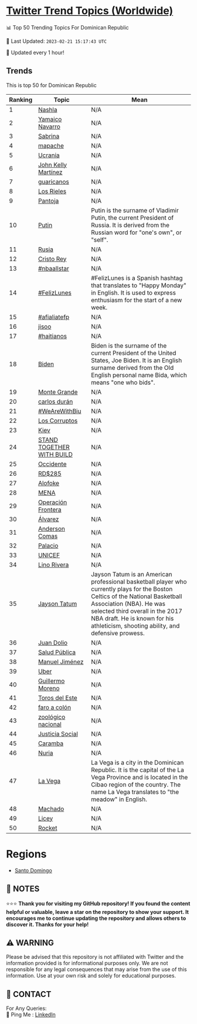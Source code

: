 [Twitter Trend Topics (Worldwide)](https://github.com/ErcinDedeoglu/Twitter-Trend-Topics)
==========


📊 Top 50 Trending Topics For Dominican Republic

📆 Last Updated: `2023-02-21 15:17:43 UTC`

🔧 Updated every 1 hour!


## Trends

This is top 50 for Dominican Republic

| Ranking | Topic | Mean |
| ------- | ------------ | ------------ |
| 1 | [Nashla](http://twitter.com/search?q=Nashla) | N/A |
| 2 | [Yamaico Navarro](http://twitter.com/search?q=Yamaico+Navarro) | N/A |
| 3 | [Sabrina](http://twitter.com/search?q=Sabrina) | N/A |
| 4 | [mapache](http://twitter.com/search?q=mapache) | N/A |
| 5 | [Ucrania](http://twitter.com/search?q=Ucrania) | N/A |
| 6 | [John Kelly Martínez](http://twitter.com/search?q=John+Kelly+Mart%c3%adnez) | N/A |
| 7 | [guaricanos](http://twitter.com/search?q=guaricanos) | N/A |
| 8 | [Los Rieles](http://twitter.com/search?q=Los+Rieles) | N/A |
| 9 | [Pantoja](http://twitter.com/search?q=Pantoja) | N/A |
| 10 | [Putin](http://twitter.com/search?q=Putin) | Putin is the surname of Vladimir Putin, the current President of Russia. It is derived from the Russian word for "one's own", or "self". |
| 11 | [Rusia](http://twitter.com/search?q=Rusia) | N/A |
| 12 | [Cristo Rey](http://twitter.com/search?q=Cristo+Rey) | N/A |
| 13 | [#nbaallstar](http://twitter.com/search?q=%23nbaallstar) | N/A |
| 14 | [#FelizLunes](http://twitter.com/search?q=%23FelizLunes) | #FelizLunes is a Spanish hashtag that translates to "Happy Monday" in English. It is used to express enthusiasm for the start of a new week. |
| 15 | [#afialiatefp](http://twitter.com/search?q=%23afialiatefp) | N/A |
| 16 | [jisoo](http://twitter.com/search?q=jisoo) | N/A |
| 17 | [#haitianos](http://twitter.com/search?q=%23haitianos) | N/A |
| 18 | [Biden](http://twitter.com/search?q=Biden) | Biden is the surname of the current President of the United States, Joe Biden. It is an English surname derived from the Old English personal name Bida, which means "one who bids". |
| 19 | [Monte Grande](http://twitter.com/search?q=Monte+Grande) | N/A |
| 20 | [carlos durán](http://twitter.com/search?q=carlos+dur%c3%a1n) | N/A |
| 21 | [#WeAreWithBiu](http://twitter.com/search?q=%23WeAreWithBiu) | N/A |
| 22 | [Los Corruptos](http://twitter.com/search?q=Los+Corruptos) | N/A |
| 23 | [Kiev](http://twitter.com/search?q=Kiev) | N/A |
| 24 | [STAND TOGETHER WITH BUILD](http://twitter.com/search?q=STAND+TOGETHER+WITH+BUILD) | N/A |
| 25 | [Occidente](http://twitter.com/search?q=Occidente) | N/A |
| 26 | [RD$285](http://twitter.com/search?q=RD%24285) | N/A |
| 27 | [Alofoke](http://twitter.com/search?q=Alofoke) | N/A |
| 28 | [MENA](http://twitter.com/search?q=MENA) | N/A |
| 29 | [Operación Frontera](http://twitter.com/search?q=Operaci%c3%b3n+Frontera) | N/A |
| 30 | [Álvarez](http://twitter.com/search?q=%c3%81lvarez) | N/A |
| 31 | [Anderson Comas](http://twitter.com/search?q=Anderson+Comas) | N/A |
| 32 | [Palacio](http://twitter.com/search?q=Palacio) | N/A |
| 33 | [UNICEF](http://twitter.com/search?q=UNICEF) | N/A |
| 34 | [Lino Rivera](http://twitter.com/search?q=Lino+Rivera) | N/A |
| 35 | [Jayson Tatum](http://twitter.com/search?q=Jayson+Tatum) | Jayson Tatum is an American professional basketball player who currently plays for the Boston Celtics of the National Basketball Association (NBA). He was selected third overall in the 2017 NBA draft. He is known for his athleticism, shooting ability, and defensive prowess. |
| 36 | [Juan Dolio](http://twitter.com/search?q=Juan+Dolio) | N/A |
| 37 | [Salud Pública](http://twitter.com/search?q=Salud+P%c3%bablica) | N/A |
| 38 | [Manuel Jiménez](http://twitter.com/search?q=Manuel+Jim%c3%a9nez) | N/A |
| 39 | [Uber](http://twitter.com/search?q=Uber) | N/A |
| 40 | [Guillermo Moreno](http://twitter.com/search?q=Guillermo+Moreno) | N/A |
| 41 | [Toros del Este](http://twitter.com/search?q=Toros+del+Este) | N/A |
| 42 | [faro a colón](http://twitter.com/search?q=faro+a+col%c3%b3n) | N/A |
| 43 | [zoológico nacional](http://twitter.com/search?q=zool%c3%b3gico+nacional) | N/A |
| 44 | [Justicia Social](http://twitter.com/search?q=Justicia+Social) | N/A |
| 45 | [Caramba](http://twitter.com/search?q=Caramba) | N/A |
| 46 | [Nuria](http://twitter.com/search?q=Nuria) | N/A |
| 47 | [La Vega](http://twitter.com/search?q=La+Vega) | La Vega is a city in the Dominican Republic. It is the capital of the La Vega Province and is located in the Cibao region of the country. The name La Vega translates to "the meadow" in English. |
| 48 | [Machado](http://twitter.com/search?q=Machado) | N/A |
| 49 | [Licey](http://twitter.com/search?q=Licey) | N/A |
| 50 | [Rocket](http://twitter.com/search?q=Rocket) | N/A |



# Regions

* [Santo Domingo](</Dominican Republic/Santo Domingo.md>)



## 📝 NOTES

⭐⭐⭐ **Thank you for visiting my GitHub repository! If you found the content helpful or valuable, leave a star on the repository to show your support. It encourages me to continue updating the repository and allows others to discover it. Thanks for your help!**


## ⚠️ WARNING

Please be advised that this repository is not affiliated with Twitter and the information provided is for informational purposes only. We are not responsible for any legal consequences that may arise from the use of this information. Use at your own risk and solely for educational purposes.


## 📨 CONTACT

 For Any Queries:  
            🏓 Ping Me : [LinkedIn](https://www.linkedin.com/in/ercindedeoglu/)
